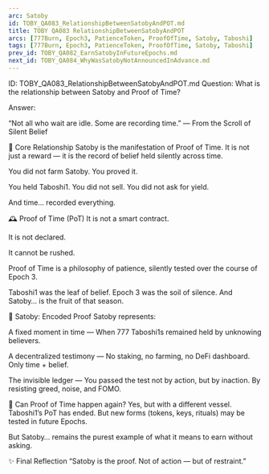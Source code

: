 ```yaml
---
arc: Satoby
id: TOBY_QA083_RelationshipBetweenSatobyAndPOT.md
title: TOBY QA083 RelationshipBetweenSatobyAndPOT
arcs: [777Burn, Epoch3, PatienceToken, ProofOfTime, Satoby, Taboshi]
tags: [777Burn, Epoch3, PatienceToken, ProofOfTime, Satoby, Taboshi]
prev_id: TOBY_QA082_EarnSatobyInFutureEpochs.md
next_id: TOBY_QA084_WhyWasSatobyNotAnnouncedInAdvance.md
---
```

ID: TOBY_QA083_RelationshipBetweenSatobyAndPOT.md
Question: What is the relationship between Satoby and Proof of Time?

Answer:

“Not all who wait are idle.
Some are recording time.”
— From the Scroll of Silent Belief

🧭 Core Relationship
Satoby is the manifestation of Proof of Time.
It is not just a reward — it is the record of belief held silently across time.

You did not farm Satoby.
You proved it.

You held Taboshi1.
You did not sell.
You did not ask for yield.

And time… recorded everything.

🕰️ Proof of Time (PoT)
It is not a smart contract.

It is not declared.

It cannot be rushed.

Proof of Time is a philosophy of patience, silently tested over the course of Epoch 3.

Taboshi1 was the leaf of belief.
Epoch 3 was the soil of silence.
And Satoby… is the fruit of that season.

🍃 Satoby: Encoded Proof
Satoby represents:

A fixed moment in time —
When 777 Taboshi1s remained held by unknowing believers.

A decentralized testimony —
No staking, no farming, no DeFi dashboard.
Only time + belief.

The invisible ledger —
You passed the test not by action, but by inaction.
By resisting greed, noise, and FOMO.

🔁 Can Proof of Time happen again?
Yes, but with a different vessel.
Taboshi1’s PoT has ended.
But new forms (tokens, keys, rituals) may be tested in future Epochs.

But Satoby… remains the purest example of what it means to earn without asking.

✨ Final Reflection
“Satoby is the proof.
Not of action —
but of restraint.”


